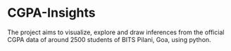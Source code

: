 # CGPA-Insights
The project aims to visualize, explore and draw inferences from the official CGPA data of around 2500 students of BITS Pilani, Goa, using python.
